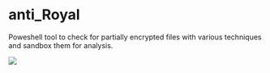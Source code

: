 # anti_Royal
Poweshell tool to check for partially encrypted files with various techniques and sandbox them for analysis.

![](https://github.com/shadowdevnotreal/anti_Royal/blob/main/antiroyal.jpg)
